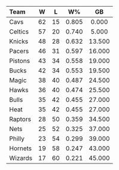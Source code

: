 | Team                             |  W  |  L  |  W%   |   GB   |
|:---------------------------------|:---:|:---:|:-----:|:------:|
| [](/r/clevelandcavs) Cavs        | 62  | 15  | 0.805 | 0.000  |
| [](/r/bostonceltics) Celtics     | 57  | 20  | 0.740 | 5.000  |
| [](/r/nyknicks) Knicks           | 48  | 28  | 0.632 | 13.500 |
| [](/r/pacers) Pacers             | 46  | 31  | 0.597 | 16.000 |
| [](/r/detroitpistons) Pistons    | 43  | 34  | 0.558 | 19.000 |
| [](/r/mkebucks) Bucks            | 42  | 34  | 0.553 | 19.500 |
| [](/r/orlandomagic) Magic        | 38  | 40  | 0.487 | 24.500 |
| [](/r/atlantahawks) Hawks        | 36  | 40  | 0.474 | 25.500 |
| [](/r/chicagobulls) Bulls        | 35  | 42  | 0.455 | 27.000 |
| [](/r/heat) Heat                 | 35  | 42  | 0.455 | 27.000 |
| [](/r/torontoraptors) Raptors    | 28  | 50  | 0.359 | 34.500 |
| [](/r/gonets) Nets               | 25  | 52  | 0.325 | 37.000 |
| [](/r/sixers) Philly             | 23  | 54  | 0.299 | 39.000 |
| [](/r/charlottehornets) Hornets  | 19  | 58  | 0.247 | 43.000 |
| [](/r/washingtonwizards) Wizards | 17  | 60  | 0.221 | 45.000 |